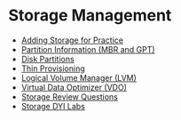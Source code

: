 # Storage Management

- [Adding Storage for Practice](Adding%20Storage%20for%20Practice.md)
- [Partition Information (MBR and GPT)](Partition%20Information%20(MBR%20and%20GPT).md)
- [Disk Partitions](Disk%20Partitions.md)
- [Thin Provisioning](Thin%20Provisioning.md)
- [Logical Volume Manager (LVM)](Logical%20Volume%20Manager%20(LVM).md)
- [Virtual Data Optimizer (VDO)](Virtual%20Data%20Optimizer%20(VDO).md)
- [Storage Review Questions](Storage%20Review%20Questions.md)
- [Storage DYI Labs](Storage%20DYI%20Labs.md)